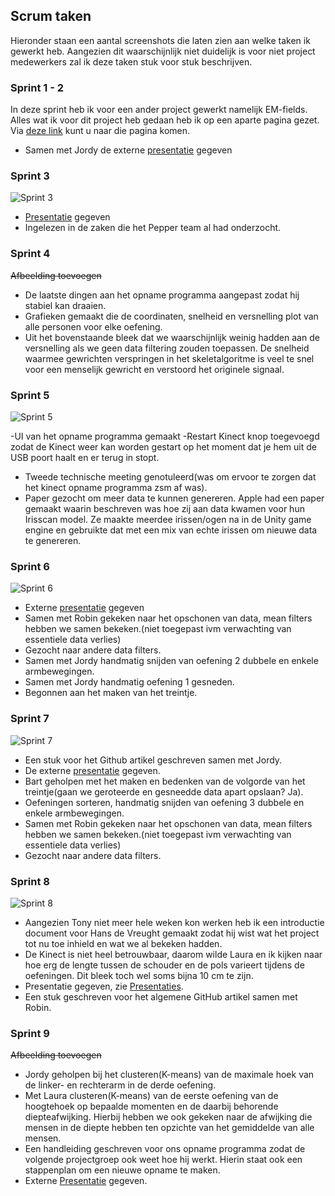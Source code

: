 ## Scrum taken
Hieronder staan een aantal screenshots die laten zien aan welke taken ik gewerkt heb. Aangezien dit waarschijnlijk niet duidelijk is voor niet project medewerkers zal ik deze taken stuk voor stuk beschrijven.

### Sprint 1 - 2
In deze sprint heb ik voor een ander project gewerkt namelijk EM-fields. Alles wat ik voor dit project heb gedaan heb ik op een aparte pagina gezet. Via [deze link](../EM-fields/em-fields.md) kunt u naar die pagina komen.
- Samen met Jordy de externe [presentatie](../presentaties/presentaties.md) gegeven

### Sprint 3
![Sprint 3](KB74%20Scrum%20sprint%203%20raw.png "Sprint 3")
- [Presentatie](../presentaties/presentaties.md) gegeven
- Ingelezen in de zaken die het Pepper team al had onderzocht.

### Sprint 4
~~Afbeelding toevoegen~~
- De laatste dingen aan het opname programma aangepast zodat hij stabiel kan draaien.
- Grafieken gemaakt die de coordinaten, snelheid en versnelling plot van alle personen voor elke oefening.
- Uit het bovenstaande bleek dat we waarschijnlijk weinig hadden aan de versnelling als we geen data filtering zouden toepassen. De snelheid waarmee gewrichten verspringen in het skeletalgoritme is veel te snel voor een menselijk gewricht en verstoord het originele signaal.

### Sprint 5
![Sprint 5](KB74%20Scrum%20sprint%205%20raw.png "Sprint 5")

-UI van het opname programma gemaakt
-Restart Kinect knop toegevoegd zodat de Kinect weer kan worden gestart op het moment dat je hem uit de USB poort haalt en er terug in stopt.
- Tweede technische meeting genotuleerd(was om ervoor te zorgen dat het kinect opname programma zsm af was).
- Paper gezocht om meer data te kunnen genereren. Apple had een paper gemaakt waarin beschreven was hoe zij aan data kwamen voor hun Irisscan model. Ze maakte meerdee irissen/ogen na in de Unity game engine en gebruikte dat met een mix van echte irissen om nieuwe data te genereren. 

### Sprint 6
![Sprint 6](KB74%20Scrum%20sprint%206%20raw.png "Sprint 6")
- Externe [presentatie](../presentaties/presentaties.md) gegeven
- Samen met Robin gekeken naar het opschonen van data, mean filters hebben we samen bekeken.(niet toegepast ivm verwachting van essentiele data verlies)
- Gezocht naar andere data filters.
- Samen met Jordy handmatig snijden van oefening 2 dubbele en enkele armbewegingen.
- Samen met Jordy handmatig oefening 1 gesneden.
- Begonnen aan het maken van het treintje.

### Sprint 7
![Sprint 7](KB74%20Scrum%20sprint%207%20raw.png "Sprint 7")
- Een stuk voor het Github artikel geschreven samen met Jordy.
- De externe [presentatie](../presentaties/presentaties.md) gegeven.
- Bart geholpen met het maken en bedenken van de volgorde van het treintje(gaan we geroteerde en gesneedde data apart opslaan? Ja).
- Oefeningen sorteren, handmatig snijden van oefening 3 dubbele en enkele armbewegingen.
- Samen met Robin gekeken naar het opschonen van data, mean filters hebben we samen bekeken.(niet toegepast ivm verwachting van essentiele data verlies)
- Gezocht naar andere data filters.

### Sprint 8
![Sprint 8](KB74%20Scrum%20sprint%208%20raw.png "Sprint 8")
- Aangezien Tony niet meer hele weken kon werken heb ik een introductie document voor Hans de Vreught gemaakt zodat hij wist wat het project tot nu toe inhield en wat we al bekeken hadden.
- De Kinect is niet heel betrouwbaar, daarom wilde Laura en ik kijken naar hoe erg de lengte tussen de schouder en de pols varieert tijdens de oefeningen. Dit bleek toch wel soms bijna 10 cm te zijn.
- Presentatie gegeven, zie [Presentaties](../presentaties/presentaties.md).
- Een stuk geschreven voor het algemene GitHub artikel samen met Robin.


### Sprint 9
~~Afbeelding toevoegen~~
- Jordy geholpen bij het clusteren(K-means) van de maximale hoek van de linker- en rechterarm in de derde oefening.
- Met Laura clusteren(K-means) van de eerste oefening van de hoogtehoek op bepaalde momenten en de daarbij behorende diepteafwijking. Hierbij hebben we ook gekeken naar de afwijking die mensen in de diepte hebben ten opzichte van het gemiddelde van alle mensen.
- Een handleiding geschreven voor ons opname programma zodat de volgende projectgroep ook weet hoe hij werkt. Hierin staat ook een stappenplan om een nieuwe opname te maken.
- Externe [Presentatie](../presentaties/presentaties.md) gegeven.
